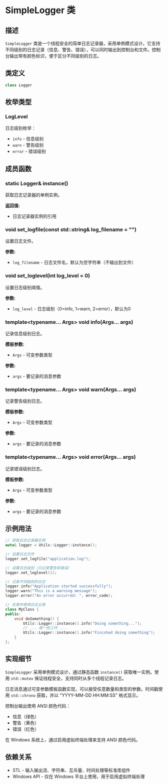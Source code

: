 # SimpleLogger 类

## 描述

`SimpleLogger` 类是一个线程安全的简单日志记录器，采用单例模式设计。它支持不同级别的日志记录（信息、警告、错误），可以同时输出到控制台和文件。控制台输出带有颜色标识，便于区分不同级别的日志。

## 类定义

```cpp
class Logger
```

## 枚举类型

### LogLevel

日志级别枚举：

- `info` - 信息级别
- `warn` - 警告级别
- `error` - 错误级别

## 成员函数

### static Logger& instance()

获取日志记录器的单例实例。

**返回值:**
- 日志记录器实例的引用

### void set_logfile(const std::string& log_filename = "")

设置日志文件。

**参数:**
- `log_filename` - 日志文件名，默认为空字符串（不输出到文件）

### void set_loglevel(int log_level = 0)

设置日志级别阈值。

**参数:**
- `log_level` - 日志级别（0=info, 1=warn, 2=error），默认为0

### template<typename... Args> void info(Args... args)

记录信息级别日志。

**模板参数:**
- `Args` - 可变参数类型

**参数:**
- `args` - 要记录的消息参数

### template<typename... Args> void warn(Args... args)

记录警告级别日志。

**模板参数:**
- `Args` - 可变参数类型

**参数:**
- `args` - 要记录的消息参数

### template<typename... Args> void error(Args... args)

记录错误级别日志。

**模板参数:**
- `Args` - 可变参数类型

**参数:**
- `args` - 要记录的消息参数

## 示例用法

```cpp
// 获取日志记录器实例
auto& logger = Utils::Logger::instance();

// 设置日志文件
logger.set_logfile("application.log");

// 设置日志级别（只记录警告和错误）
logger.set_loglevel(1);

// 记录不同级别的日志
logger.info("Application started successfully");
logger.warn("This is a warning message");
logger.error("An error occurred: ", error_code);

// 在类中使用日志记录
class MyClass {
public:
    void doSomething() {
        Utils::Logger::instance().info("Doing something...");
        // ... 做一些工作 ...
        Utils::Logger::instance().info("Finished doing something");
    }
};
```

## 实现细节

`SimpleLogger` 采用单例模式设计，通过静态函数 `instance()` 获取唯一实例。使用 `std::mutex` 保证线程安全，支持同时从多个线程记录日志。

日志消息通过可变参数模板函数实现，可以接受任意数量和类型的参数。时间戳使用 `std::chrono` 获取，并以 "YYYY-MM-DD HH:MM:SS" 格式显示。

控制台输出使用 ANSI 颜色代码：
- 信息（绿色）
- 警告（黄色）
- 错误（红色）

在 Windows 系统上，通过启用虚拟终端处理来支持 ANSI 颜色代码。

## 依赖关系

- STL - 输入输出流、字符串、互斥量、时间处理等标准库组件
- Windows API - 仅在 Windows 平台上使用，用于启用虚拟终端处理